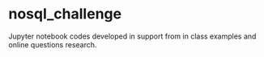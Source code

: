 # nosql_challenge

Jupyter notebook codes developed in support from in class examples and online questions research. 
